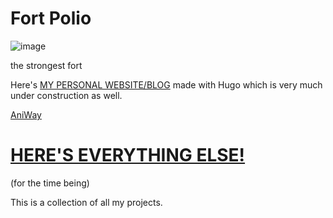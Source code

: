 # Fort Polio
![image](https://user-images.githubusercontent.com/37214399/183310326-0bb77b61-38d6-44fa-9662-8d238fdd3baa.png)

the strongest fort

Here's [MY PERSONAL WEBSITE/BLOG](https://exitflynn.github.io/blog) made with Hugo which is very much under construction as well.

[AniWay](https://github.com/exitflynn/aniway)

# [HERE'S EVERYTHING ELSE!](https://drive.google.com/drive/folders/19CncXRMmf7fcjKwKaVLq40pKkW6xbQxP?usp=sharing)
(for the time being)


This is a collection of all my projects.

